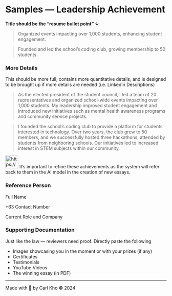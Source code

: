 # Samples — Leadership Achievement

**Title should be the “resume bullet point” ↓** 

> Organized events impacting over 1,000 students, enhancing student engagement.
> 

> Founded and led the school’s coding club, growing membership to 50 students.
> 

### More Details

This should be more full, contains more quantitative details, and is designed to be brought up if more details are needed (i.e. LinkedIn Descriptions)

> As the elected president of the student council, I led a team of 20 representatives and organized school-wide events impacting over 1,000 students. My leadership improved student engagement and introduced new initiatives such as mental health awareness programs and community service projects.
> 

> I founded the school’s coding club to provide a platform for students interested in technology. Over two years, the club grew to 50 members, and we successfully hosted three hackathons, attended by students from neighboring schools. Our initiatives led to increased interest in STEM subjects within our community.
> 

<aside>
<img src="https://www.notion.so/icons/report_blue.svg" alt="https://www.notion.so/icons/report_blue.svg" width="40px" /> It’s important to refine these achievements as the system will refer back to them in the AI model in the creation of new essays.

</aside>

### Reference Person

Full Name

+63 Contact Number

Current Role and Company

### Supporting Documentation

Just like the law — reviewers need proof. Directly paste the following 

- Images showcasing you in the moment or with your prizes (if any)
- Certificates
- Testimonials
- YouTube Videos
- The winning essay (in PDF)

---

Made with 💖 by Carl Kho **©** 2024